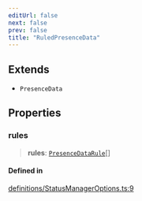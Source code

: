 ```yaml
---
editUrl: false
next: false
prev: false
title: "RuledPresenceData"
---
```


## Extends

- `PresenceData`

## Properties

### rules

> **rules**: [`PresenceDataRule`](/api/interfaces/presencedatarule/)[]

#### Defined in

[definitions/StatusManagerOptions.ts:9](https://github.com/ZumitoTeam/zumito-framework/blob/f77a1e7d4ead227692d81d4d92214a82370f6edc/src/definitions/StatusManagerOptions.ts#L9)
